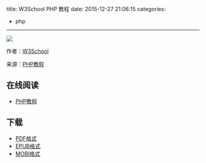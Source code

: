 title: W3School PHP 教程
date: 2015-12-27 21:06:15
categories:
  - php
---

![](https://ek8whxe.cloudimg.io/s/width/226/https://www.gitbook.com/cover/book/wizardforcel/w3school-php.jpg?build=1450095175330&v=12.0.2)

作者：[W3School](http://www.w3cschool.cc)

来源：[PHP教程](http://www.w3cschool.cc/php/php-tutorial.html)

<!--more-->

## 在线阅读 ##

* [PHP教程](http://www.w3cschool.cc/php/php-tutorial.html)

## 下载 ##

* [PDF格式](https://www.gitbook.com/download/pdf/book/wizardforcel/w3school-php)
* [EPUB格式](https://www.gitbook.com/download/epub/book/wizardforcel/w3school-php)
* [MOBI格式](https://www.gitbook.com/download/mobi/book/wizardforcel/w3school-php)
